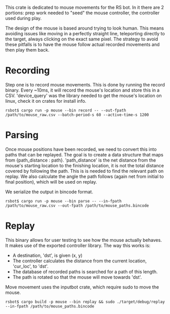 This crate is dedicated to mouse movements for the RS bot. In it there are
2 portions: prep work needed to "seed" the mouse controller, the controller
used during play.

The design of the mouse is based around trying to look human. This means
avoiding issues like moving in a perfectly straight line, teleporting directly
to the target, always clicking on the exact same pixel. The strategy to avoid
these pitfalls is to have the mouse follow actual recorded movements and then
play them back.

# Recording

Step one is to record mouse movements. This is done by running the record
binary. Every ~10ms, it will record the mouse's location and store this in
a CSV. 'device_query' was the library needed to get the mouse's location on
linux, check it on crates for install info.

```
rsbot$ cargo run -p mouse --bin record -- --out-fpath /path/to/mouse_raw.csv --batch-period-s 60 --active-time-s 1200
```

# Parsing

Once mouse positions have been recorded, we need to convert this into paths
that can be replayed. The goal is to create a data structure that maps from
{path_distance : path}. 'path_distance' is the net distance from the mouse's
starting location to the finishing location, it is not the total distance
covered by following the path. This is is needed to find the relevant path on
replay. We also calculate the angle the path follows (again net from initial to
final position), which will be used on replay.

We serialize the output in bincode format.

```
rsbot$ cargo run -p mouse --bin parse -- --in-fpath /path/to/mouse_raw.csv --out-fpath /path/to/mouse_paths.bincode
```

# Replay

This binary allows for user testing to see how the mouse actually behaves. It
makes use of the exported controller library. The way this works is:
- A destination, 'dst', is given (x, y)
- The controller calculates the distance from the current location, 'cur_loc', to
  'dst'.
- The database of recorded paths is searched for a path of this length.
- The path is rotated so that the mouse will move towards 'dst'.

Move movement uses the inputbot crate, which require sudo to move the mouse.

```
rsbot$ cargo build -p mouse --bin replay && sudo ./target/debug/replay --in-fpath /path/to/mouse_paths.bincode
```
